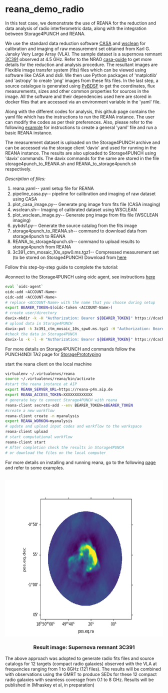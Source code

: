 # reana_demo_radio
<!-- ABOUT THE PROJECT -->
In this test case, we demonstrate the use of REANA for the reduction and data analysis of radio interferometric data, along with the integration between Storage4PUNCH and REANA. 

We use the standard data reduction software [CASA](https://casadocs.readthedocs.io/en/v6.2.0/notebooks/usingcasa.html/) and [wsclean](https://wsclean.readthedocs.io/en/latest/) for calibration and imaging of raw measurement set obtained from Karl G. Jansky Very Large Array (VLA). The sample dataset is a supernova remnant [3C391](http://simbad.u-strasbg.fr/simbad/sim-id?Ident=3C+391&NbIdent=1&Radius=2&Radius.unit=arcmin&submit=submit+id) observed at 4.5 GHz. Refer to the NRAO [casa-guide](https://casaguides.nrao.edu/index.php?title=VLA_Continuum_Tutorial_3C391-CASA6.4.1) to get more details for the reduction and analysis procedure. The resultant images are Flexible image transfer system (fits) files which can be viewed using software like CASA and ds9. We then use Python packages of 'matplotlib' and 'astropy' to create 'png' images from these fits files. In the last step, a source catalogue is generated using [PyBDSF](https://pybdsf.readthedocs.io/en/latest/index.html) to get the coordinates, flux measurements, sizes and other common properties for sources in the image. All the software and their dependencies used here are stored in docker files that are accessed via an environment variable in the 'yaml' file.

Along with the different codes for analysis, this github page contains the yaml file which has the instructions to run the REANA instance. The user can modify the codes as per their preferences. Also, please refer to the following [example](https://github.com/reanahub/reana-demo-helloworld) for instructions to create a general 'yaml' file and run a basic REANA instance. 

The measurement dataset is uploaded on the Storage4PUNCH archive and can be accessed via the storage client 'davix' and used for running in the REANA instance. The results are also uploaded to Storage4PUNCH using 'davix' commands. The davix commands for the same are stored in the file storage4punch_to_REANA.sh and REANA_to_storage4punch.sh respectively. 

_Description of files:_
1) reana.yaml-- yaml setup file for REANA
2) pipeline_casa.py-- pipeline for calibration and imaging of raw dataset using CASA
3) plot_casa_image.py-- Generate png image from fits file (CASA imaging)
4) wsclean.sh-- Imaging of calibrated dataset using WSCLEAN
5) plot_wsclean_image.py-- Generate png image from fits file (WSCLEAN imaging)
6) pybdsf.py-- Generate the source catalog from the fits image 
7) storage4punch_to_REANA.sh-- command to download data from storage4punch to REANA
8) REANA_to_storage4punch.sh-- command to upload results to storage4punch from REANA
9) 3c391_ctm_mosaic_10s_spw0.ms.tgz1-- Compressed measurement set (to be stored on Storage4PUNCH)
   Download from [here](http://casa.nrao.edu/Data/EVLA/3C391/3c391_ctm_mosaic_10s_spw0.ms.tgz)

Follow this step-by-step guide to complete the tutorial:

#connect to the Storage4PUNCH using oidc agent, see instructions [here](https://intra.punch4nfdi.de/?md=/docs/TA2/WP1/StoragePrototyping.md)
```sh
eval `oidc-agent`
oidc-add <ACCOUNT-Name>
oidc-add <ACCOUNT-Name>
# replace <ACCOUNT-Name> with the name that you choose during setup
export BEARER_TOKEN=$(oidc-token <ACCOUNT-Name>)
# create user/directory 
davix-mkdir -k -H "Authorization: Bearer ${BEARER_TOKEN}" https://dcache-desy-webdav.desy.de:2880//pnfs/desy.de/punch/mukul/3c391
# upload data in Storage4PUNCH
davix-put -k 3c391_ctm_mosaic_10s_spw0.ms.tgz1 -H "Authorization: Bearer ${BEARER_TOKEN}" https://dcache-desy-webdav.desy.de:2880//pnfs/desy.de/punch/mukul/3c391/3c391_ctm_mosaic_10s_spw0.ms.tgz1 3c391_ctm_mosaic_10s_spw0.ms.tgz1
#check the data in Storage4PUNCH
davix-ls -k -l -H "Authorization: Bearer ${BEARER_TOKEN}" https://dcache-desy-webdav.desy.de:2880//pnfs/desy.de/punch/user/username
```
For more details on Storage4PUNCH and commands follow the PUNCH4NDI TA2 page for [StoragePrototyping](https://intra.punch4nfdi.de/?md=/docs/TA2/WP1/StoragePrototyping.md)

start the reana client on the local machine
```sh
virtualenv ~/.virtualenvs/reana
source ~/.virtualenvs/reana/bin/activate
#start the reana instance at AIP
export REANA_SERVER_URL=https://reana-p4n.aip.de
export REANA_ACCESS_TOKEN=XXXXXXXXXXXXX
# generate key to connect Storage4PUNCH with reana
reana-client secrets-add --env BEARER_TOKEN=$BEARER_TOKEN
#create a new workflow
reana-client create -n myanalysis
export REANA_WORKON=myanalysis
# update and upload input codes and workflow to the workspace
reana-client upload
# start computational workflow
reana-client start
# After completion check the results in Storage4PUNCH
# or download the files on the local computer
```
For more details on installing and running reana, go to the following [page](https://reanahub.io/) and refer to some examples.

<!-- Final Image -->
<br />
<div align="center">
  <a href="https://github.com/othneildrew/Best-README-Template">
    <img src="plot_3c391.png" alt="Logo" width="600" height="500">
  </a>
  <h3 align="center">Result image: Supernova remnant 3C391</h3>
   
<div align="left">
The above approach was adopted to generate radio fits files and source catalogs for 12 targets (compact radio galaxies) observed with the VLA at frequencies ranging from 1 to 8GHz (121 files). The results will be combined with observations using the GMRT to produce SEDs for these 12 compact radio galaxies with seamless coverage from 0.1 to 8 GHz. Results will be published in (Mhaskey et al, in preparation)
